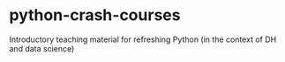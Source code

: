 # python-crash-courses

Introductory teaching material for refreshing Python (in the context of DH and data science)
